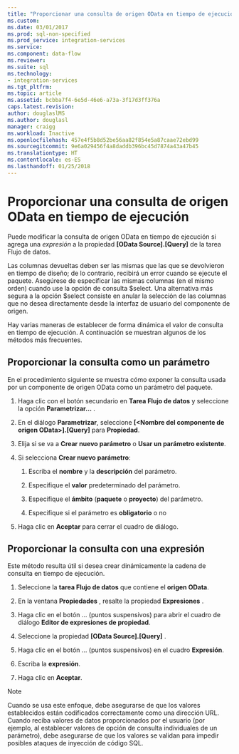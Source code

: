 ```yaml
---
title: "Proporcionar una consulta de origen OData en tiempo de ejecución | Microsoft Docs"
ms.custom: 
ms.date: 03/01/2017
ms.prod: sql-non-specified
ms.prod_service: integration-services
ms.service: 
ms.component: data-flow
ms.reviewer: 
ms.suite: sql
ms.technology:
- integration-services
ms.tgt_pltfrm: 
ms.topic: article
ms.assetid: bcbba7f4-6e5d-46e6-a73a-3f17d3ff376a
caps.latest.revision: 
author: douglaslMS
ms.author: douglasl
manager: craigg
ms.workload: Inactive
ms.openlocfilehash: 457e4f5b8d52be56aa82f854e5a87caae72ebd99
ms.sourcegitcommit: 9e6a029456f4a8daddb396bc45d7874a43a47b45
ms.translationtype: HT
ms.contentlocale: es-ES
ms.lasthandoff: 01/25/2018
---
```

# <a name="provide-an-odata-source-query-at-runtime"></a>Proporcionar una consulta de origen OData en tiempo de ejecución
 Puede modificar la consulta de origen OData en tiempo de ejecución si agrega una *expresión* a la propiedad **[OData Source].[Query]** de la tarea Flujo de datos.  
  
 Las columnas devueltas deben ser las mismas que las que se devolvieron en tiempo de diseño; de lo contrario, recibirá un error cuando se ejecute el paquete. Asegúrese de especificar las mismas columnas (en el mismo orden) cuando use la opción de consulta $select. Una alternativa más segura a la opción $select consiste en anular la selección de las columnas que no desea directamente desde la interfaz de usuario del componente de origen.  
  
 Hay varias maneras de establecer de forma dinámica el valor de consulta en tiempo de ejecución. A continuación se muestran algunos de los métodos más frecuentes.  
  
## <a name="provide-the-query-as-a-parameter"></a>Proporcionar la consulta como un parámetro  
 En el procedimiento siguiente se muestra cómo exponer la consulta usada por un componente de origen OData como un parámetro del paquete.  
  
1.  Haga clic con el botón secundario en **Tarea Flujo de datos** y seleccione la opción **Parametrizar…** .  
  
2.  En el diálogo **Parametrizar**, seleccione **[\<Nombre del componente de origen OData>].[Query]** para **Propiedad**.  
  
3.  Elija si se va a **Crear nuevo parámetro** o **Usar un parámetro existente**.  
  
4.  Si selecciona **Crear nuevo parámetro**:  
  
    1.  Escriba el **nombre** y la **descripción** del parámetro.  
  
    2.  Especifique el **valor** predeterminado del parámetro.  
  
    3.  Especifique el **ámbito** (**paquete** o **proyecto**) del parámetro.  
  
    4.  Especifique si el parámetro es **obligatorio** o no  
  
5.  Haga clic en **Aceptar** para cerrar el cuadro de diálogo.  
  
## <a name="provide-the-query-with-an-expression"></a>Proporcionar la consulta con una expresión
 Este método resulta útil si desea crear dinámicamente la cadena de consulta en tiempo de ejecución.
  
1.  Seleccione la **tarea Flujo de datos** que contiene el **origen OData**.  
  
2.  En la ventana **Propiedades** , resalte la propiedad **Expresiones** .  
  
3.  Haga clic en el botón … (puntos suspensivos) para abrir el cuadro de diálogo **Editor de expresiones de propiedad**.  
  
4.  Seleccione la propiedad **[OData Source].[Query]** .  
  
5.  Haga clic en el botón … (puntos suspensivos) en el cuadro **Expresión**.  
  
6.  Escriba la **expresión**.  
  
7.  Haga clic en **Aceptar**.  
  
> [!NOTE]  
> Cuando se usa este enfoque, debe asegurarse de que los valores establecidos están codificados correctamente como una dirección URL. Cuando reciba valores de datos proporcionados por el usuario (por ejemplo, al establecer valores de opción de consulta individuales de un parámetro), debe asegurarse de que los valores se validan para impedir posibles ataques de inyección de código SQL.  
  
  
